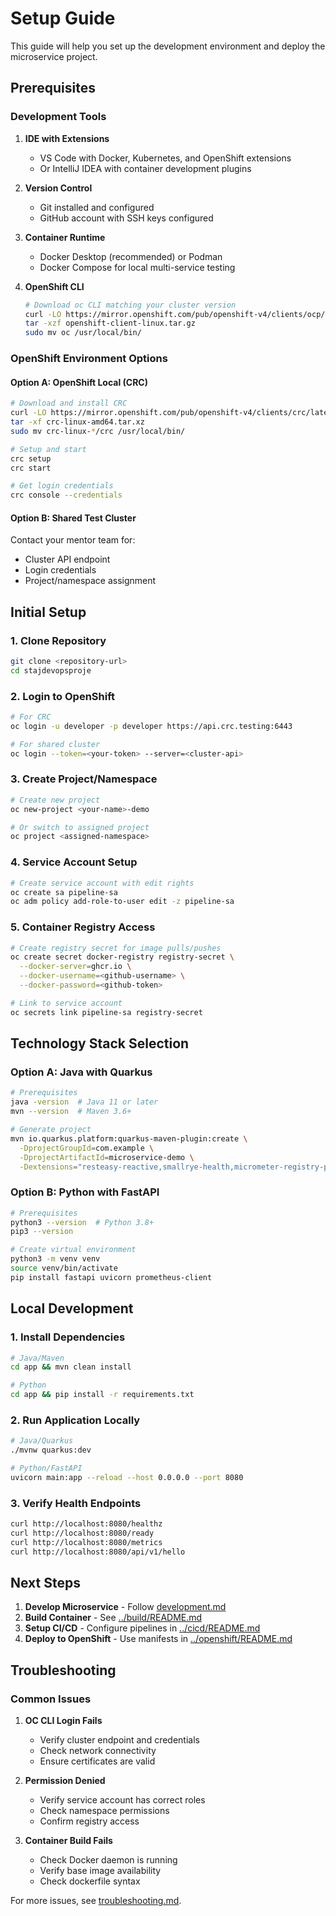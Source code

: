 # Setup Guide

This guide will help you set up the development environment and deploy the microservice project.

## Prerequisites

### Development Tools

1. **IDE with Extensions**
   - VS Code with Docker, Kubernetes, and OpenShift extensions
   - Or IntelliJ IDEA with container development plugins

2. **Version Control**
   - Git installed and configured
   - GitHub account with SSH keys configured

3. **Container Runtime**
   - Docker Desktop (recommended) or Podman
   - Docker Compose for local multi-service testing

4. **OpenShift CLI**
   ```bash
   # Download oc CLI matching your cluster version
   curl -LO https://mirror.openshift.com/pub/openshift-v4/clients/ocp/latest/openshift-client-linux.tar.gz
   tar -xzf openshift-client-linux.tar.gz
   sudo mv oc /usr/local/bin/
   ```

### OpenShift Environment Options

#### Option A: OpenShift Local (CRC)
```bash
# Download and install CRC
curl -LO https://mirror.openshift.com/pub/openshift-v4/clients/crc/latest/crc-linux-amd64.tar.xz
tar -xf crc-linux-amd64.tar.xz
sudo mv crc-linux-*/crc /usr/local/bin/

# Setup and start
crc setup
crc start

# Get login credentials
crc console --credentials
```

#### Option B: Shared Test Cluster
Contact your mentor team for:
- Cluster API endpoint
- Login credentials
- Project/namespace assignment

## Initial Setup

### 1. Clone Repository
```bash
git clone <repository-url>
cd stajdevopsproje
```

### 2. Login to OpenShift
```bash
# For CRC
oc login -u developer -p developer https://api.crc.testing:6443

# For shared cluster
oc login --token=<your-token> --server=<cluster-api>
```

### 3. Create Project/Namespace
```bash
# Create new project
oc new-project <your-name>-demo

# Or switch to assigned project
oc project <assigned-namespace>
```

### 4. Service Account Setup
```bash
# Create service account with edit rights
oc create sa pipeline-sa
oc adm policy add-role-to-user edit -z pipeline-sa
```

### 5. Container Registry Access
```bash
# Create registry secret for image pulls/pushes
oc create secret docker-registry registry-secret \
  --docker-server=ghcr.io \
  --docker-username=<github-username> \
  --docker-password=<github-token>

# Link to service account
oc secrets link pipeline-sa registry-secret
```

## Technology Stack Selection

### Option A: Java with Quarkus
```bash
# Prerequisites
java -version  # Java 11 or later
mvn --version  # Maven 3.6+

# Generate project
mvn io.quarkus.platform:quarkus-maven-plugin:create \
  -DprojectGroupId=com.example \
  -DprojectArtifactId=microservice-demo \
  -Dextensions="resteasy-reactive,smallrye-health,micrometer-registry-prometheus"
```

### Option B: Python with FastAPI
```bash
# Prerequisites
python3 --version  # Python 3.8+
pip3 --version

# Create virtual environment
python3 -m venv venv
source venv/bin/activate
pip install fastapi uvicorn prometheus-client
```

## Local Development

### 1. Install Dependencies
```bash
# Java/Maven
cd app && mvn clean install

# Python
cd app && pip install -r requirements.txt
```

### 2. Run Application Locally
```bash
# Java/Quarkus
./mvnw quarkus:dev

# Python/FastAPI
uvicorn main:app --reload --host 0.0.0.0 --port 8080
```

### 3. Verify Health Endpoints
```bash
curl http://localhost:8080/healthz
curl http://localhost:8080/ready
curl http://localhost:8080/metrics
curl http://localhost:8080/api/v1/hello
```

## Next Steps

1. **Develop Microservice** - Follow [development.md](development.md)
2. **Build Container** - See [../build/README.md](../build/README.md)
3. **Setup CI/CD** - Configure pipelines in [../cicd/README.md](../cicd/README.md)
4. **Deploy to OpenShift** - Use manifests in [../openshift/README.md](../openshift/README.md)

## Troubleshooting

### Common Issues

1. **OC CLI Login Fails**
   - Verify cluster endpoint and credentials
   - Check network connectivity
   - Ensure certificates are valid

2. **Permission Denied**
   - Verify service account has correct roles
   - Check namespace permissions
   - Confirm registry access

3. **Container Build Fails**
   - Check Docker daemon is running
   - Verify base image availability
   - Check dockerfile syntax

For more issues, see [troubleshooting.md](troubleshooting.md). 